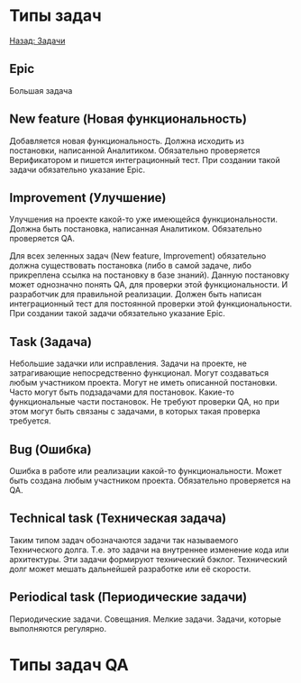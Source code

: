 # Типы задач
[Назад: Задачи](Задачи.md)
## Epic
Большая задача

## New feature (Новая функциональность)

Добавляется новая функциональность. Должна исходить из постановки, написанной Аналитиком. Обязательно проверяется Верификатором и пишется интеграционный тест. При создании такой задачи обязательно указание Epic.

## Improvement (Улучшение)

Улучшения на проекте какой-то уже имеющейся функциональности. Должна быть постановка, написанная Аналитиком. Обязательно проверяется QA.
  
Для всех зеленных задач (New feature, Improvement) обязательно должна существовать постановка (либо в самой задаче, либо прикреплена ссылка на постановку в базе знаний). Данную постановку может однозначно понять QA, для проверки этой функциональности. И разработчик для правильной реализации. Должен быть написан интеграционный тест для постоянной проверки этой функциональности. При создании такой задачи обязательно указание Epic.

## Task (Задача)

Небольшие задачки или исправления. Задачи на проекте, не затрагивающие непосредственно функционал. Могут создаваться любым участником проекта. Могут не иметь описанной постановки. Часто могут быть подзадачами для постановок. Какие-то функциональные части постановок. Не требуют проверки QA, но при этом могут быть связаны с задачами, в которых такая проверка требуется.

## Bug (Ошибка)

Ошибка в работе или реализации какой-то функциональности. Может быть создана любым участником проекта. Обязательно проверяется на QA.

## Technical task (Техническая задача)

Таким типом задач обозначаются задачи так называемого Технического долга. Т.е. это задачи на внутреннее изменение кода или архитектуры. Эти задачи формируют технический бэклог. Технический долг может мешать дальнейшей разработке или её скорости.

## Periodical task (Периодические задачи)

Периодические задачи. Совещания. Мелкие задачи. Задачи, которые выполняются регулярно.


# Типы задач QA
